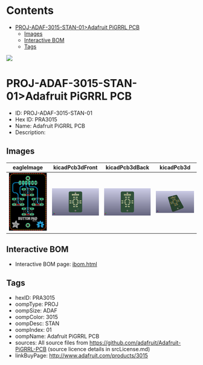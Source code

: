 



Contents
========

* [PROJ-ADAF-3015-STAN-01>Adafruit PiGRRL PCB](#proj-adaf-3015-stan-01adafruit-pigrrl-pcb)
	* [Images](#images)
	* [Interactive BOM](#interactive-bom)
	* [Tags](#tags)
  
![][im]
# PROJ-ADAF-3015-STAN-01>Adafruit PiGRRL PCB

- ID: PROJ-ADAF-3015-STAN-01
- Hex ID: PRA3015
- Name: Adafruit PiGRRL PCB
- Description: 

## Images
  
  

|eagleImage|kicadPcb3dFront|kicadPcb3dBack|kicadPcb3d|
| :---: | :---: | :---: | :---: |
|[![eagleImage](eagleImage_140.png)](eagleImage_600.png)|[![kicadPcb3dFront](kicadPcb3dFront_140.png)](kicadPcb3dFront_600.png)|[![kicadPcb3dBack](kicadPcb3dBack_140.png)](kicadPcb3dBack_600.png)|[![kicadPcb3d](kicadPcb3d_140.png)](kicadPcb3d_600.png)|

## Interactive BOM

- Interactive BOM page: [ibom.html](kicad/bom/ibom.html)

## Tags

- hexID: PRA3015
- oompType: PROJ
- oompSize: ADAF
- oompColor: 3015
- oompDesc: STAN
- oompIndex: 01
- oompName: Adafruit PiGRRL PCB
- sources: All source files from https://github.com/adafruit/Adafruit-PiGRRL-PCB (source licence details in srcLicense.md)
- linkBuyPage: http://www.adafruit.com/products/3015



[im]: kicadPcb3d_450.png
